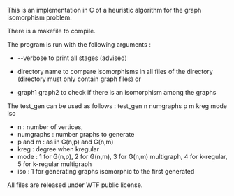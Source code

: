 This is an implementation in C of a heuristic algorithm for the graph isomorphism problem.

There is a makefile to compile.

The program is run with the following arguments : 
- --verbose to print all stages (advised)

- directory name to compare isomorphisms in all files of the directory (directory must only contain graph files)
or
- graph1 graph2 to check if there is an isomorphism among the graphs

The test_gen can be used as follows : 
test_gen n numgraphs p m kreg mode iso
-  n : number of vertices, 
- numgraphs : number graphs to generate 
- p and m : as in G(n,p) and G(n,m) 
- kreg : degree when kregular
- mode : 1 for G(n,p), 2 for G(n,m), 3 for G(n,m) multigraph,
         4 for k-regular, 5 for k-regular multigraph
- iso  : 1 for generating graphs isomorphic to the first generated

All files are released under WTF public license.
